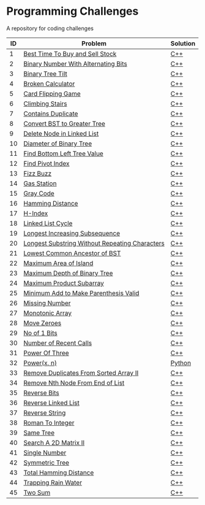 # Programming Challenges

A repository for coding challenges

| ID | Problem                                                                                                                        | Solution                                                                                                                  |
|----|--------------------------------------------------------------------------------------------------------------------------------|---------------------------------------------------------------------------------------------------------------------------|
| 1  | [Best Time To Buy and Sell Stock](https://leetcode.com/problems/best-time-to-buy-and-sell-stock/)                              | [C++](https://github.com/VBhtia/ProgrammingChallenges/blob/master/C%2B%2B/BestTimeToBuyAndSellStock.cpp)                  |
| 2  | [Binary Number With Alternating Bits](https://leetcode.com/problems/binary-number-with-alternating-bits)                       | [C++](https://github.com/VBhtia/ProgrammingChallenges/blob/master/C%2B%2B/BinaryNumberWithAlternatingBits.cpp)            |
| 3  | [Binary Tree Tilt](https://leetcode.com/problems/binary-tree-tilt)                                                             | [C++](https://github.com/VBhtia/ProgrammingChallenges/blob/master/C%2B%2B/BinaryTreeTilt.cpp)                             |
| 4  | [Broken Calculator](https://leetcode.com/problems/broken-calculator)                                                           | [C++](https://github.com/VBhtia/ProgrammingChallenges/blob/master/C%2B%2B/BrokenCalculator.cpp)                           |
| 5  | [Card Flipping Game](https://leetcode.com/problems/card-flipping-game)                                                         | [C++](https://github.com/VBhtia/ProgrammingChallenges/blob/master/C%2B%2B/CardFlippingGame.cpp)                           |
| 6  | [Climbing Stairs](https://leetcode.com/problems/climbing-stairs)                                                               | [C++](https://github.com/VBhtia/ProgrammingChallenges/blob/master/C%2B%2B/ClimbingStairs.cpp)                             |
| 7  | [Contains Duplicate](https://leetcode.com/problems/contains-duplicate)                                                         | [C++](https://github.com/VBhtia/ProgrammingChallenges/blob/master/C%2B%2B/ContainsDuplicate.cpp)                          |
| 8  | [Convert BST to Greater Tree](https://leetcode.com/problems/convert-bst-to-greater-tree)                                       | [C++](https://github.com/VBhtia/ProgrammingChallenges/blob/master/C%2B%2B/ConvertBSTToGreaterTree.cpp)                    |
| 9  | [Delete Node in Linked List](https://leetcode.com/problems/delete-node-in-a-linked-list)                                       | [C++](https://github.com/VBhtia/ProgrammingChallenges/blob/master/C%2B%2B/DeleteNodeInLinkedList.cpp)                     |
| 10 | [Diameter of Binary Tree](https://leetcode.com/problems/diameter-of-binary-tree)                                               | [C++](https://github.com/VBhtia/ProgrammingChallenges/blob/master/C%2B%2B/DiameterOfBinaryTree.cpp)                       |
| 11 | [Find Bottom Left Tree Value](https://leetcode.com/problems/find-bottom-left-tree-value)                                       | [C++](https://github.com/VBhtia/ProgrammingChallenges/blob/master/C%2B%2B/FindBottomLeftTreeValue.cpp)                    |
| 12 | [Find Pivot Index](https://leetcode.com/problems/find-pivot-index)                                                             | [C++](https://github.com/VBhtia/ProgrammingChallenges/blob/master/C%2B%2B/FindPivotIndex.cpp)                             |
| 13 | [Fizz Buzz](https://leetcode.com/problems/fizz-buzz)                                                                           | [C++](https://github.com/VBhtia/ProgrammingChallenges/blob/master/C%2B%2B/FizzBuzz.cpp)                                   |
| 14 | [Gas Station](https://leetcode.com/problems/gas-station)                                                                       | [C++](https://github.com/VBhtia/ProgrammingChallenges/blob/master/C%2B%2B/GasStation.cpp)                                 |
| 15 | [Gray Code](https://leetcode.com/problems/gray-code)                                                                           | [C++](https://github.com/VBhtia/ProgrammingChallenges/blob/master/C%2B%2B/GrayCode.cpp)                                   |
| 16 | [Hamming Distance](https://leetcode.com/problems/hamming-distance)                                                             | [C++](https://github.com/VBhtia/ProgrammingChallenges/blob/master/C%2B%2B/HIndex.cpp)                                     |
| 17 | [H-Index](https://leetcode.com/problems/h-index)                                                                               | [C++](https://github.com/VBhtia/ProgrammingChallenges/blob/master/C%2B%2B/HammingDistance.cpp)                            |
| 18 | [Linked List Cycle](https://leetcode.com/problems/linked-list-cycle)                                                           | [C++](https://github.com/VBhtia/ProgrammingChallenges/blob/master/C%2B%2B/LinkedListCycle.cpp)                            |
| 19 | [Longest Increasing Subsequence](https://leetcode.com/problems/longest-increasing-subsequence)                                 | [C++](https://github.com/VBhtia/ProgrammingChallenges/blob/master/C%2B%2B/LongestIncreasingSubsequence.cpp)               |
| 20 | [Longest Substring Without Repeating Characters](https://leetcode.com/problems/longest-substring-without-repeating-characters) | [C++](https://github.com/VBhtia/ProgrammingChallenges/blob/master/C%2B%2B/LongestSubstringWithoutRepeatingCharacters.cpp) |
| 21 | [Lowest Common Ancestor of BST](https://leetcode.com/problems/lowest-common-ancestor-of-a-binary-search-tree)                  | [C++](https://github.com/VBhtia/ProgrammingChallenges/blob/master/C%2B%2B/LowestCommonAncestorOfBST.cpp)                  |
| 22 | [Maximum Area of Island](https://leetcode.com/problems/max-area-of-island)                                                     | [C++](https://github.com/VBhtia/ProgrammingChallenges/blob/master/C%2B%2B/MaximumAreaOfIsland.cpp)                        |
| 23 | [Maximum Depth of Binary Tree](https://leetcode.com/problems/maximum-depth-of-binary-tree)                                     | [C++](https://github.com/VBhtia/ProgrammingChallenges/blob/master/C%2B%2B/MaximumDepthOfBinaryTree.cpp)                   |
| 24 | [Maximum Product Subarray](https://leetcode.com/problems/maximum-product-subarray)                                             | [C++](https://github.com/VBhtia/ProgrammingChallenges/blob/master/C%2B%2B/MaximumProductSubarray.cpp)                     |
| 25 | [Minimum Add to Make Parenthesis Valid](https://leetcode.com/problems/minimum-add-to-make-parentheses-valid)                   | [C++](https://github.com/VBhtia/ProgrammingChallenges/blob/master/C%2B%2B/MinimumAddToMakeParenthesisValid.cpp)           |
| 26 | [Missing Number](https://leetcode.com/problems/missing-number)                                                                 | [C++](https://github.com/VBhtia/ProgrammingChallenges/blob/master/C%2B%2B/MissingNumber.cpp)                              |
| 27 | [Monotonic Array](https://leetcode.com/problems/monotonic-array)                                                               | [C++](https://github.com/VBhtia/ProgrammingChallenges/blob/master/C%2B%2B/MonotonicArray.cpp)                             |
| 28 | [Move Zeroes](https://leetcode.com/problems/move-zeroes)                                                                       | [C++](https://github.com/VBhtia/ProgrammingChallenges/blob/master/C%2B%2B/MoveZeroes.cpp)                                 |
| 29 | [No of 1 Bits](https://leetcode.com/problems/number-of-1-bits)                                                                 | [C++](https://github.com/VBhtia/ProgrammingChallenges/blob/master/C%2B%2B/NoOf1Bits.cpp)                                  |
| 30 | [Number of Recent Calls](https://leetcode.com/problems/number-of-recent-calls)                                                 | [C++](https://github.com/VBhtia/ProgrammingChallenges/blob/master/C%2B%2B/NumberOfRecentCalls.cpp)                        |
| 31 | [Power Of Three](https://leetcode.com/problems/power-of-three)                                                                 | [C++](https://github.com/VBhtia/ProgrammingChallenges/blob/master/C%2B%2B/PowerOfThree.cpp)                               |
| 32 | [Power(x, n)](https://leetcode.com/problems/powx-n)                                                                            | [Python](https://github.com/VBhtia/ProgrammingChallenges/blob/master/Python/PowerXN.py)                                   |
| 33 | [Remove Duplicates From Sorted Array II](https://leetcode.com/problems/remove-duplicates-from-sorted-array-ii)                 | [C++](https://github.com/VBhtia/ProgrammingChallenges/blob/master/C%2B%2B/RemoveDuplicatesFromSortedArrayII.cpp)          |
| 34 | [Remove Nth Node From End of List](https://leetcode.com/problems/remove-nth-node-from-end-of-list)                             | [C++](https://github.com/VBhtia/ProgrammingChallenges/blob/master/C%2B%2B/RemoveNthNodeFromEndofList.cpp)                 |
| 35 | [Reverse Bits](https://leetcode.com/problems/reverse-bits)                                                                     | [C++](https://github.com/VBhtia/ProgrammingChallenges/blob/master/C%2B%2B/ReverseBits.cpp)                                |
| 36 | [Reverse Linked List](https://leetcode.com/problems/reverse-linked-list)                                                       | [C++](https://github.com/VBhtia/ProgrammingChallenges/blob/master/C%2B%2B/ReverseLinkedList.cpp)                          |
| 37 | [Reverse String](https://leetcode.com/problems/reverse-string)                                                                 | [C++](https://github.com/VBhtia/ProgrammingChallenges/blob/master/C%2B%2B/ReverseString.cpp)                              |
| 38 | [Roman To Integer](https://leetcode.com/problems/roman-to-integer)                                                             | [C++](https://github.com/VBhtia/ProgrammingChallenges/blob/master/C%2B%2B/RomanToInteger.cpp)                             |
| 39 | [Same Tree](https://leetcode.com/problems/same-tree)                                                                           | [C++](https://github.com/VBhtia/ProgrammingChallenges/blob/master/C%2B%2B/SameTree.cpp)                                   |
| 40 | [Search A 2D Matrix II](https://leetcode.com/problems/search-a-2d-matrix-ii)                                                   | [C++](https://github.com/VBhtia/ProgrammingChallenges/blob/master/C%2B%2B/SearchA2DMatrixII.cpp)                          |
| 41 | [Single Number](https://leetcode.com/problems/single-number)                                                                   | [C++](https://github.com/VBhtia/ProgrammingChallenges/blob/master/C%2B%2B/SingleNumber.cpp)                               |
| 42 | [Symmetric Tree](https://leetcode.com/problems/symmetric-tree)                                                                 | [C++](https://github.com/VBhtia/ProgrammingChallenges/blob/master/C%2B%2B/SymmetricTree.cpp)                              |
| 43 | [Total Hamming Distance](https://leetcode.com/problems/total-hamming-distance)                                                 | [C++](https://github.com/VBhtia/ProgrammingChallenges/blob/master/C%2B%2B/TotalHammingDistance.cpp)                       |
| 44 | [Trapping Rain Water](https://leetcode.com/problems/trapping-rain-water)                                                       | [C++](https://github.com/VBhtia/ProgrammingChallenges/blob/master/C%2B%2B/TrappingRainWater.cpp)                          |
| 45 | [Two Sum](https://leetcode.com/problems/two-sum)                                                                               | [C++](https://github.com/VBhtia/ProgrammingChallenges/blob/master/C%2B%2B/TwoSum.cpp)                                     |
